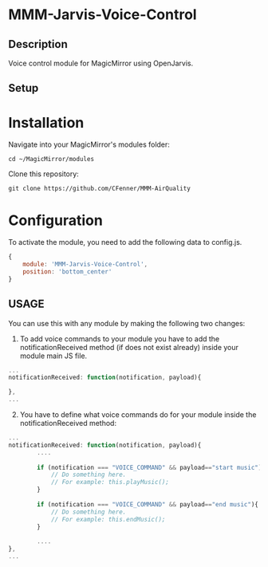 MMM-Jarvis-Voice-Control
===

## Description

Voice control module for MagicMirror using OpenJarvis.


## Setup


# Installation

Navigate into your MagicMirror's modules folder:
````
cd ~/MagicMirror/modules
````

Clone this repository:
````
git clone https://github.com/CFenner/MMM-AirQuality
````

# Configuration

To activate the module, you need to add the following data to config.js.

````javascript
{
	module: 'MMM-Jarvis-Voice-Control',
	position: 'bottom_center'
}
````

## USAGE

You can use this with any module by making the following two changes:

1. To add voice commands to your module you have to add the notificationReceived method (if does not exist already) inside your module main JS file.

````javascript
...
notificationReceived: function(notification, payload){

},
...
````

2. You have to define what voice commands do for your module inside the notificationReceived method:

````javascript
...
notificationReceived: function(notification, payload){
		....
		
		if (notification === "VOICE_COMMAND" && payload=="start music"){
			// Do something here. 
			// For example: this.playMusic();
		}
		
		if (notification === "VOICE_COMMAND" && payload=="end music"){
			// Do something here. 
			// For example: this.endMusic();
		}
		
		....
},
...
````